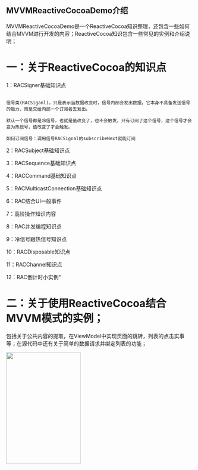 
## MVVMReactiveCocoaDemo介绍

MVVMReactiveCocoaDemo是一个ReactiveCocoa知识整理，还包含一些如何结合MVVM进行开发的内容；ReactiveCocoa知识包含一些常见的实例和介绍说明；

# 一：关于ReactiveCocoa的知识点

1：RACSigner基础知识点

```obj-c

信号类(RACSiganl)，只是表示当数据改变时，信号内部会发出数据，它本身不具备发送信号的能力，而是交给内部一个订阅者去发出。

默认一个信号都是冷信号，也就是值改变了，也不会触发，只有订阅了这个信号，这个信号才会变为热信号，值改变了才会触发。

如何订阅信号：调用信号RACSignal的subscribeNext就能订阅

```

2：RACSubject基础知识点

3：RACSequence基础知识点

4：RACCommand基础知识点

5：RACMulticastConnection基础知识点

6：RAC结合UI一般事件

7：高阶操作知识内容

8：RAC并发编程知识点

9：冷信号跟热信号知识点

10：RACDisposable知识点

11：RACChannel知识点

12：RAC倒计时小实例"


# 二：关于使用ReactiveCocoa结合MVVM模式的实例；

包括关于公共内容的提取，在ViewModel中实现页面的跳转，列表的点击实事等；在源代码中还有关于简单的数据请求并绑定列表的功能；


<img src="https://github.com/wujunyang/MVVMReactiveCocoaDemo/blob/master/MobileProject/3.gif" width=200px height=300px></img>

